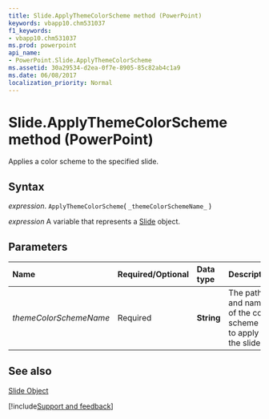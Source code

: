 ```yaml
---
title: Slide.ApplyThemeColorScheme method (PowerPoint)
keywords: vbapp10.chm531037
f1_keywords:
- vbapp10.chm531037
ms.prod: powerpoint
api_name:
- PowerPoint.Slide.ApplyThemeColorScheme
ms.assetid: 30a29534-d2ea-0f7e-8905-85c82ab4c1a9
ms.date: 06/08/2017
localization_priority: Normal
---
```



# Slide.ApplyThemeColorScheme method (PowerPoint)

Applies a color scheme to the specified slide.


## Syntax

_expression_. `ApplyThemeColorScheme`( `_themeColorSchemeName_` )

_expression_ A variable that represents a [Slide](PowerPoint.Slide.md) object.


## Parameters



|Name|Required/Optional|Data type|Description|
|:-----|:-----|:-----|:-----|
| _themeColorSchemeName_|Required|**String**|The path and name of the color scheme file to apply to the slide.|

## See also


[Slide Object](PowerPoint.Slide.md)

[!include[Support and feedback](~/includes/feedback-boilerplate.md)]